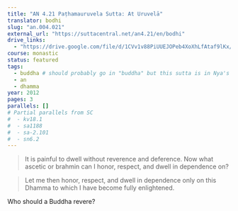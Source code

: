 ```yaml
---
title: "AN 4.21 Paṭhamauruvela Sutta: At Uruvelā"
translator: bodhi
slug: "an.004.021"
external_url: "https://suttacentral.net/an4.21/en/bodhi"
drive_links:
  - "https://drive.google.com/file/d/1CVv1v88PiUUEJOPeb4XoXhLfAtaf9lKx/view?usp=drivesdk"
course: monastic
status: featured
tags:
  - buddha # should probably go in "buddha" but this sutta is in Nya's *Life* so I felt no need to duplicate it
  - an
  - dhamma
year: 2012
pages: 3
parallels: []
# Partial parallels from SC
#  - kv18.1
#  - sa1188
#  - sa-2.101
#  - sn6.2
---
```


> It is painful to dwell without reverence and deference. Now what ascetic or brahmin can I honor, respect, and dwell in dependence on?

> Let me then honor, respect, and dwell in dependence only on this Dhamma to which I have become fully enlightened.

Who should a Buddha revere?
